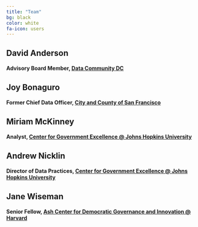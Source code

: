```yaml
---
title: "Team"
bg: black
color: white
fa-icon: users
---
```




## David Anderson <a href="https://www.linkedin.com/in/davidpanderson/"><span class="fa fa-linkedin-square"></span></a> <a href="https://twitter.com/davepander"><span class="fa fa-twitter-square"></span></a>
#### Advisory Board Member, [Data Community DC](https://www.datacommunitydc.org/)

## Joy Bonaguro <a href="https://www.linkedin.com/in/joybonaguro/"><span class="fa fa-linkedin-square"></span></a> <a href="https://twitter.com/JoyBonaguro"><span class="fa fa-twitter-square"></span></a>
#### Former Chief Data Officer, [City and County of San Francisco](https://datasf.org/)

## Miriam McKinney <a href="https://www.linkedin.com/in/miriamnmckinney/"><span class="fa fa-linkedin-square"></span></a>
#### Analyst, [Center for Government Excellence @ Johns Hopkins University](https://govex.jhu.edu/)

## Andrew Nicklin <a href="https://www.linkedin.com/in/andrewnicklin/"><span class="fa fa-linkedin-square"></span></a> <a href="https://twitter.com/technickle"><span class="fa fa-twitter-square"></span></a>
#### Director of Data Practices, [Center for Government Excellence @ Johns Hopkins University](https://govex.jhu.edu/)

## Jane Wiseman <a href="https://www.linkedin.com/in/jane-wiseman/"><span class="fa fa-linkedin-square"></span></a> <a href="https://twitter.com/janemwiseman"><span class="fa fa-twitter-square"></span></a>
#### Senior Fellow, [Ash Center for Democratic Governance and Innovation @ Harvard](https://ash.harvard.edu/)
